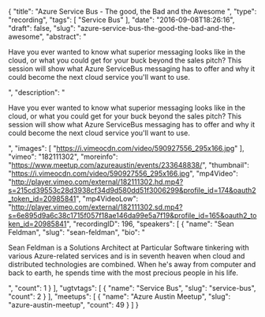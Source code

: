 {
  "title": "Azure Service Bus - The good, the Bad and the Awesome ",
  "type": "recording",
  "tags": [
    "Service Bus"
  ],
  "date": "2016-09-08T18:26:16",
  "draft": false,
  "slug": "azure-service-bus-the-good-the-bad-and-the-awesome",
  "abstract": "<p>Have you ever wanted to know what superior messaging looks like in the cloud, or what you could get for your buck beyond the sales pitch? This session will show what Azure ServiceBus messaging has to offer and why it could become the next cloud service you'll want to use. </p>",
  "description": "<p>Have you ever wanted to know what superior messaging looks like in the cloud, or what you could get for your buck beyond the sales pitch? This session will show what Azure ServiceBus messaging has to offer and why it could become the next cloud service you'll want to use. </p>",
  "images": [
    "https://i.vimeocdn.com/video/590927556_295x166.jpg"
  ],
  "vimeo": "182111302",
  "moreinfo": "https://www.meetup.com/azureaustin/events/233648838/",
  "thumbnail": "https://i.vimeocdn.com/video/590927556_295x166.jpg",
  "mp4Video": "http://player.vimeo.com/external/182111302.hd.mp4?s=215cd39553c28d3938cf34d9d580dd51f3006299&profile_id=174&oauth2_token_id=20985841",
  "mp4VideoLow": "http://player.vimeo.com/external/182111302.sd.mp4?s=6e895d9a6c38c1715f057f18ae146da99e5a7f19&profile_id=165&oauth2_token_id=20985841",
  "recordingID": 196,
  "speakers": [
    {
      "name": "Sean Feldman",
      "slug": "sean-feldman",
      "bio": "<p>Sean Feldman is a Solutions Architect at Particular Software tinkering with various Azure-related services and is in seventh heaven when cloud and distributed technologies are combined. When he's away from computer and back to earth, he spends time with the most precious people in his life. </p>",
      "count": 1
    }
  ],
  "ugtvtags": [
    {
      "name": "Service Bus",
      "slug": "service-bus",
      "count": 2
    }
  ],
  "meetups": [
    {
      "name": "Azure Austin Meetup",
      "slug": "azure-austin-meetup",
      "count": 49
    }
  ]
}